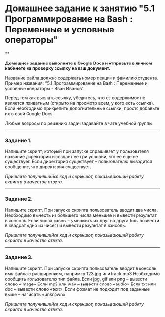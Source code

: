 # Домашнее задание к занятию "5.1 Программирование на Bash : Переменные и условные операторы" 
**

**Домашнее задание выполните в Google Docs и отправьте в личном кабинете на проверку ссылку на ваш документ.**

Название файла должно содержать номер лекции и фамилию студента. Пример названия: "5.1 Программирование на Bash : Переменные и условные операторы - Иван Иванов"

Перед тем как выслать ссылку, убедитесь, что ее содержимое не является приватным (открыто на просмотр всем, у кого есть ссылка). Если необходимо прикрепить дополнительные ссылки, просто добавьте их в свой Google Docs.

Любые вопросы по решению задач задавайте в чате учебной группы.

------
### Задание 1.

Напишите скрипт, который при запуске спрашивает у пользователя название директории и создает ее при условии, что ее еще не существует. Если директория существует – пользователю выводится сообщение, что директория существует.

*Пришлите получившийся код и скриншот, показывающий работу скрипта в качестве ответа.*


------
### Задание 2.

Напишите скрипт. При запуске скрипта пользователь вводит два числа.
Необходимо вычесть из большего числа меньшее и вывести результат в консоль.
Если числа равны – умножить их друг на друга (или возвести в квадрат одно из чисел) и вывести результат в консоль.

*Пришлите получившийся код и скриншот, показывающий работу скрипта в качестве ответа.*


------
### Задание 3.

Напишите скрипт. При запуске скрипта пользователь вводит в консоль имя файла с расширением, например 123.jpg или track.mp3
Необходимо сообщить пользователю тип файла.
Если jpg, gif или png – вывести слово «image»
Если mp3 или wav – вывести слово «audio»
Если txt или doc – вывести слово «text».
Если формат не подходит под заданные выше – написать «unknown»


*Пришлите получившийся код и скриншот, показывающий работу скрипта в качестве ответа.*
